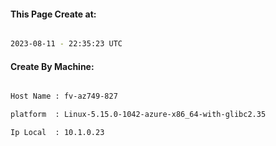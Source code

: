 
   
#### This Page Create at:

```bash

2023-08-11 - 22:35:23 UTC

```

#### Create By Machine:

```bash

Host Name : fv-az749-827

platform  : Linux-5.15.0-1042-azure-x86_64-with-glibc2.35

Ip Local  : 10.1.0.23

```

